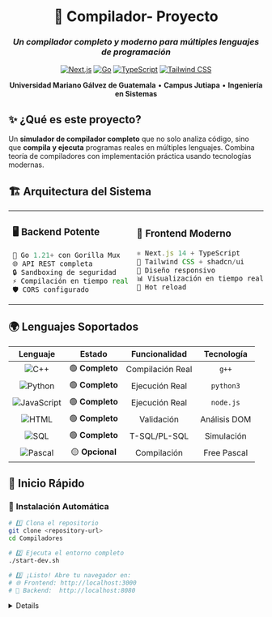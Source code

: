 <div align="center">

# 🚀 Compilador- Proyecto 

### *Un compilador completo y moderno para múltiples lenguajes de programación*

[![Next.js](https://img.shields.io/badge/Next.js-14.0-black?style=for-the-badge&logo=next.js)](https://nextjs.org/)
[![Go](https://img.shields.io/badge/Go-1.21+-00ADD8?style=for-the-badge&logo=go)](https://golang.org/)
[![TypeScript](https://img.shields.io/badge/TypeScript-5.0-3178C6?style=for-the-badge&logo=typescript)](https://www.typescriptlang.org/)
[![Tailwind CSS](https://img.shields.io/badge/Tailwind_CSS-3.0-38B2AC?style=for-the-badge&logo=tailwind-css)](https://tailwindcss.com/)

**Universidad Mariano Gálvez de Guatemala** • **Campus Jutiapa** • **Ingeniería en Sistemas**


</div>

## ✨ **¿Qué es este proyecto?**

Un **simulador de compilador completo** que no solo analiza código, sino que **compila y ejecuta** programas reales en múltiples lenguajes. Combina teoría de compiladores con implementación práctica usando tecnologías modernas.


## 🏗️ **Arquitectura del Sistema**

<table>
<tr>
<td width="50%">

### 🖥️ **Backend Potente**
```go
🔧 Go 1.21+ con Gorilla Mux
🌐 API REST completa
🔒 Sandboxing de seguridad
⚡ Compilación en tiempo real
🛡️ CORS configurado
```

</td>
<td width="50%">

### 🎨 **Frontend Moderno**
```typescript
⚛️ Next.js 14 + TypeScript
🎨 Tailwind CSS + shadcn/ui
📱 Diseño responsivo
📊 Visualización en tiempo real
🔄 Hot reload
```

</td>
</tr>
</table>

## 🌍 **Lenguajes Soportados**

<div align="center">

| Lenguaje | Estado | Funcionalidad | Tecnología |
|:--------:|:------:|:------------:|:----------:|
| ![C++](https://img.shields.io/badge/C++-00599C?style=flat&logo=c%2B%2B&logoColor=white) | 🟢 **Completo** | Compilación Real | `g++` |
| ![Python](https://img.shields.io/badge/Python-3776AB?style=flat&logo=python&logoColor=white) | 🟢 **Completo** | Ejecución Real | `python3` |
| ![JavaScript](https://img.shields.io/badge/JavaScript-F7DF1E?style=flat&logo=javascript&logoColor=black) | 🟢 **Completo** | Ejecución Real | `node.js` |
| ![HTML](https://img.shields.io/badge/HTML-E34F26?style=flat&logo=html5&logoColor=white) | 🟢 **Completo** | Validación | Análisis DOM |
| ![SQL](https://img.shields.io/badge/SQL-336791?style=flat&logo=postgresql&logoColor=white) | 🟢 **Completo** | T-SQL/PL-SQL | Simulación |
| ![Pascal](https://img.shields.io/badge/Pascal-B83998?style=flat&logo=delphi&logoColor=white) | 🟡 **Opcional** | Compilación | Free Pascal |

</div>

## 🚀 **Inicio Rápido**

### 🔧 **Instalación Automática**

```bash
# 1️⃣ Clona el repositorio
git clone <repository-url>
cd Compiladores

# 2️⃣ Ejecuta el entorno completo
./start-dev.sh

# 3️⃣ ¡Listo! Abre tu navegador en:
# 🌐 Frontend: http://localhost:3000
# 🔌 Backend:  http://localhost:8080
```


<details>

## 🎯 **Características Principales**

<div align="center">

### 🔬 **Análisis Completo**

</div>

```mermaid
flowchart TD
    A[📝 Código Fuente] --> B[🔍 Análisis Léxico]
    B --> C[📋 Tokens]
    C --> D[🌳 Análisis Sintáctico]
    D --> E[🌲 AST]
    E --> F[🧠 Análisis Semántico]
    F --> G[📊 Tabla de Símbolos]
    G --> H[⚡ Compilación/Ejecución]
    H --> I[✅ Resultado]
```
## 🌐 **API REST**

### **Endpoints Principales**

<details>
<summary>📡 <strong>Ver documentación completa de la API</strong></summary>

#### **Análisis de Código**
```http
POST /api/v1/analyze
Content-Type: application/json

{
  "code": "print('Hello World')",
  "language": "python"
}
```

#### **Estado del Servidor**
```http
GET /api/v1/health
```

#### **Configuración**
```http
GET /api/v1/config
```

</details>

## 📚 **Ejemplos de Código**

<details>
<summary>🐍 <strong>Python - Ejecución Real</strong></summary>

```python
def fibonacci(n):
    if n <= 1:
        return n
    return fibonacci(n-1) + fibonacci(n-2)

# Calcular los primeros 10 números de Fibonacci
for i in range(10):
    print(f"F({i}) = {fibonacci(i)}")
```

</details>

<details>
<summary>🔨 <strong>C++ - Compilación Real</strong></summary>

```cpp
#include <iostream>
#include <vector>
#include <algorithm>

int main() {
    std::vector<int> numeros = {64, 34, 25, 12, 22, 11, 90};
    
    std::sort(numeros.begin(), numeros.end());
    
    std::cout << "Números ordenados: ";
    for(int num : numeros) {
        std::cout << num << " ";
    }
    
    return 0;
}
```

</details>

<details>
<summary>📦 <strong>JavaScript - Node.js</strong></summary>

```javascript
class Calculator {
    static add(a, b) { return a + b; }
    static multiply(a, b) { return a * b; }
    static power(base, exp) { return Math.pow(base, exp); }
}

const result = Calculator.power(
    Calculator.add(5, 3), 
    Calculator.multiply(2, 1)
);

console.log(`Resultado: ${result}`);
```

</details>



## 🛠️ **Estructura del Proyecto**

```
Compiladores/
├── 🎨 app/                    # Frontend Next.js
├── 🔧 compiler-backend/       # Backend Go
├── 🧩 components/            # Componentes UI
├── 🎣 hooks/                 # React Hooks
├── 📚 lib/                   # Utilidades
├── 🌍 public/                # Archivos públicos
├── 🚀 start-dev.sh          # Script de inicio
└── 📋 package.json          # Dependencias
```


<div align="center">

### 🎓 **Proyecto Académico - Universidad Mariano Gálvez**


</div>













